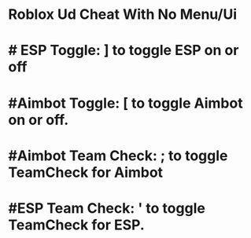 # Roblox Ud Cheat With No Menu/Ui
# # ESP Toggle: ] to toggle ESP on or off
# #Aimbot Toggle: [ to toggle Aimbot on or off.
# #Aimbot Team Check: ; to toggle TeamCheck for Aimbot
# #ESP Team Check: ' to toggle TeamCheck for ESP.
